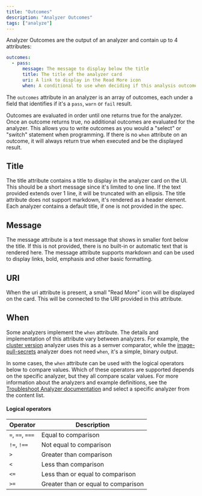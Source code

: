 ```yaml
---
title: "Outcomes"
description: "Analyzer Outcomes"
tags: ["analyze"]
---
```



Analyzer Outcomes are the output of an analyzer and contain up to 4 attributes:

```yaml
outcomes:
  - pass:
      message: The message to display below the title
      title: The title of the analyzer card
      uri: A link to display in the Read More icon
      when: A conditional to use when deciding if this analysis outcome is truthy
```

The `outcomes` attribute in an analyzer is an array of outcomes, each under a field that identifies if it's a `pass`, `warn` or `fail` result.

Outcomes are evaluated in order until one returns true for the analyzer. Once an outcome returns true, no additional outcomes are evaluated for the analyzer. This allows you to write outcomes as you would a "select" or "switch" statement when programming. If there is no `when` attribute on an outcome, it will always return true when executed and be the displayed result.

## Title

The title attribute contains a title to display in the analyzer card on the UI. This should be a short message since it's limited to one line. If the text provided extends over 1 line, it will be truncated with an ellipsis. The title attribute does not support markdown, it's rendered as a header element. Each analyzer contains a default title, if one is not provided in the spec.

## Message

The message attribute is a text message that shows in smaller font below the title. If this is not provided, there is no built-in or automatic text that is rendered here. The message attribute supports markdown and can be used to display links, bold, emphasis and other basic formatting.

## URI

When the uri attribute is present, a small "Read More" icon will be displayed on the card. This will be connected to the URI provided in this attribute.

## When

Some analyzers implement the `when` attribute. The details and implementation of this attribute vary between analyzers. For example, the [cluster version](https://troubleshoot.sh/docs/analyze/cluster-version/) analyzer uses this as a semver comparator, while the [image-pull-secrets](https://troubleshoot.sh/docs/analyze/image-pull-secrets/) analyzer does not need `when`, it's a simple, binary output.

In some cases, the `when` attribute can be used with the logical operators below to compare values. Which of these operators are supported depends on the specific analyzer, but they all compare scalar values. For more information about the analyzers and example definitions, see the [Troubleshoot Analyzer documentation](https://troubleshoot.sh/docs/analyze/) and select a specific analyzer from the content list.

#### Logical operators

| Operator | Description |
|----------|-------------|
| `=`, `==`, `===` | Equal to comparison
| `!=`, `!==` | Not equal to comparison
| `>` | Greater than comparison
| `<` | Less than comparison
| `<=` | Less than or equal to comparison
| `>=` | Greater than or equal to comparison
